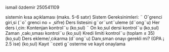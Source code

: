 ismail özdemir
250541109

sistemin kısa açıklaması (maks. 5-6 satır)
 Sistem Gereksinimleri:
 ¨ O˘grenci giri¸si (¨o˘
 grenci no + ¸sifre)
 Ders listesini g¨or¨unt¨uleme (d¨ong¨u)
 Her ders i¸cin:
 Kontenjan kontrol¨u (ko¸sul)
 ¨ On ko¸sul dersi kontrol¨u (ko¸sul)
 Zaman ¸cakı¸sması kontrol¨u (ko¸sul)
 Kredi limiti kontrol¨u (toplam ≤ 35) (ko¸sul)
 Ders ekleme/¸cıkarma (d¨ong¨u)
 Danı¸sman onayı gerekli mi? (GPA ¡ 2.5 ise) (ko¸sul)
 Kayıt ¨ozeti g¨osterme ve kayıt onaylama
